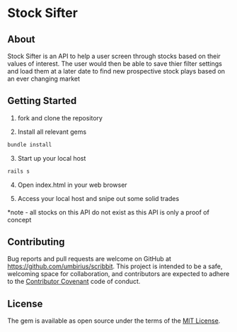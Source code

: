 # Stock Sifter

## About

Stock Sifter is an API to help a user screen through stocks based on their values of interest. The user would then be able to save thier filter settings and load them at a later date to find new prospective stock plays based on an ever changing market

## Getting Started

1. fork and clone the repository

2. Install all relevant gems 
```ruby 
bundle install
```
3. Start up your local host 
```ruby 
rails s 
``` 
4. Open index.html in your web browser

5. Access your local host and snipe out some solid trades

*note - all stocks on this API do not exist as this API is only a proof of concept

## Contributing

Bug reports and pull requests are welcome on GitHub at https://github.com/umbirius/scribbit. This project is intended to be a safe, welcoming space for collaboration, and contributors are expected to adhere to the [Contributor Covenant](http://contributor-covenant.org) code of conduct.

## License

The gem is available as open source under the terms of the [MIT License](https://opensource.org/licenses/MIT).